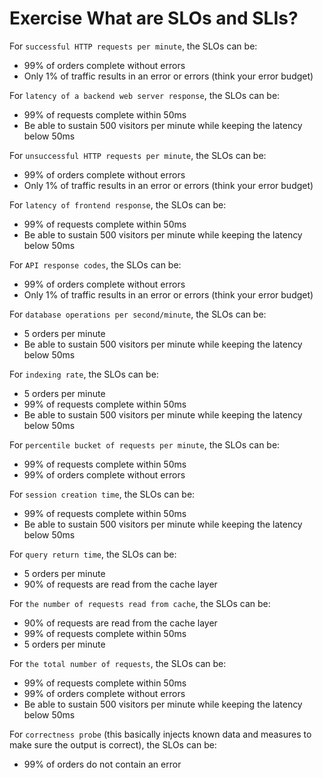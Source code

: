 # Exercise What are SLOs and SLIs?

For `successful HTTP requests per minute`, the SLOs can be:

- 99% of orders complete without errors
- Only 1% of traffic results in an error or errors (think your error budget)

For `latency of a backend web server response`, the SLOs can be:

- 99% of requests complete within 50ms
- Be able to sustain 500 visitors per minute while keeping the latency below 50ms

For `unsuccessful HTTP requests per minute`, the SLOs can be:

- 99% of orders complete without errors
- Only 1% of traffic results in an error or errors (think your error budget)

For `latency of frontend response`, the SLOs can be:

- 99% of requests complete within 50ms
- Be able to sustain 500 visitors per minute while keeping the latency below 50ms

For `API response codes`, the SLOs can be:

- 99% of orders complete without errors
- Only 1% of traffic results in an error or errors (think your error budget)

For `database operations per second/minute`, the SLOs can be:

- 5 orders per minute
- Be able to sustain 500 visitors per minute while keeping the latency below 50ms

For `indexing rate`, the SLOs can be:

- 5 orders per minute
- 99% of requests complete within 50ms
- Be able to sustain 500 visitors per minute while keeping the latency below 50ms

For `percentile bucket of requests per minute`, the SLOs can be:

- 99% of requests complete within 50ms
- 99% of orders complete without errors

For `session creation time`, the SLOs can be:

- 99% of requests complete within 50ms
- Be able to sustain 500 visitors per minute while keeping the latency below 50ms

For `query return time`, the SLOs can be:

- 5 orders per minute
- 90% of requests are read from the cache layer

For `the number of requests read from cache`, the SLOs can be:

- 90% of requests are read from the cache layer
- 99% of requests complete within 50ms
- 5 orders per minute

For `the total number of requests`, the SLOs can be:

- 99% of requests complete within 50ms
- 99% of orders complete without errors
- Be able to sustain 500 visitors per minute while keeping the latency below 50ms

For `correctness probe` (this basically injects known data and measures to make sure the output is correct), the SLOs can be:

- 99% of orders do not contain an error